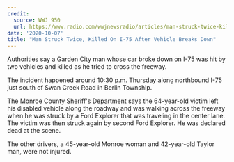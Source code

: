 ```yaml
---
credit:
  source: WWJ 950
  url: https://www.radio.com/wwjnewsradio/articles/man-struck-twice-killed-i-75-after-vehicle-breaks-down
date: '2020-10-07'
title: "Man Struck Twice, Killed On I-75 After Vehicle Breaks Down"
---
```

Authorities say a Garden City man whose car broke down on I-75 was hit by two vehicles and killed as he tried to cross the freeway. 

The incident happened around 10:30 p.m. Thursday along northbound I-75 just south of Swan Creek Road in Berlin Township. 

The Monroe County Sheriff's Department says the 64-year-old victim left his disabled vehicle along the roadway and was walking across the freeway when he was struck by a Ford Explorer that was traveling in the center lane. 
The victim was then struck again by second Ford Explorer. He was declared dead at the scene. 

The other drivers, a 45-year-old Monroe woman and 42-year-old Taylor man, were not injured.
